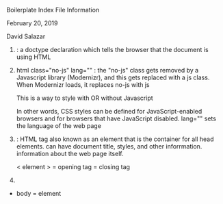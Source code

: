 Boilerplate Index File Information 

February 20, 2019

David Salazar

1. <!doctype html> : a doctype declaration which tells the browser that the document is using HTML

2. html class="no-js" lang="" : the "no-js" class gets removed by a Javascript library (Modernizr), 
   and this gets replaced with a js class. When Modernizr loads, it replaces no-js with js
      
   This is a way to style with OR without Javascript 
   
   In other words, CSS styles can be defined for JavaScript-enabled browsers and for browsers that 
   have JavaScript disabled. lang="" sets the language of the web page

3. <head> : HTML tag also known as an element that is the container for all head elements. can have
   document title, styles, and other inforrmation. information about the web page itself. 
   
   < element > = opening tag
   </element > = closing tag 

4. 



* body = element 
  

